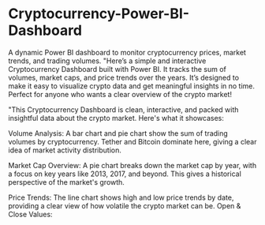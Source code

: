 # Cryptocurrency-Power-BI-Dashboard
A dynamic Power BI dashboard to monitor cryptocurrency prices, market trends, and trading volumes.
"Here’s a simple and interactive Cryptocurrency Dashboard built with Power BI. It tracks the sum of volumes, market caps, and price trends over the years. It’s designed to make it easy to visualize crypto data and get meaningful insights in no time. Perfect for anyone who wants a clear overview of the crypto market!

"This Cryptocurrency Dashboard is clean, interactive, and packed with insightful data about the crypto market. Here's what it showcases:

Volume Analysis:
A bar chart and pie chart show the sum of trading volumes by cryptocurrency. Tether and Bitcoin dominate here, giving a clear idea of market activity distribution.

Market Cap Overview:
A pie chart breaks down the market cap by year, with a focus on key years like 2013, 2017, and beyond. This gives a historical perspective of the market's growth.

Price Trends:
The line chart shows high and low price trends by date, providing a clear view of how volatile the crypto market can be.
Open & Close Values:

